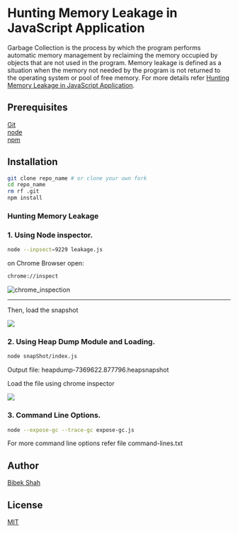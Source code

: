 # Hunting Memory Leakage in JavaScript Application
Garbage Collection is the process by which the program performs automatic memory management by reclaiming the memory occupied by objects that are not used in the program.
Memory leakage is defined as a situation when the memory not needed by the program is not returned to the operating system or pool of free memory.
For more details refer [Hunting Memory Leakage in JavaScript Application](https://medium.com/dev-genius/memory-management-and-hunting-leakage-in-javascript-47fca2527ddf).

## Prerequisites
 [Git](https://git-scm.com/) <br />
 [node](https://v8.dev/docs/d8) <br />
 [npm](https://www.npmjs.com/package/node) <br />
 
 ## Installation
 ```sh
 git clone repo_name # or clone your own fork
 cd repo_name
 rm rf .git
 npm install
 ```

### Hunting Memory Leakage

### 1. Using Node inspector.
 ```sh
 node --inpsect=9229 leakage.js 
 ```
on Chrome Browser open:
 ```sh
 chrome://inspect
 ```
<img src='https://miro.medium.com/max/1400/0*tLlUz8BpfDzCnItk' alt='chrome_inspection'/>
<hr />

Then, load the snapshot

<img src='https://miro.medium.com/max/1400/0*bGo7dZSciESGA4u6'/>

### 2. Using Heap Dump Module and Loading.
 ```sh
 node snapShot/index.js 
 ```
Output file: heapdump-7369622.877796.heapsnapshot

Load the file using chrome inspector
<br />

<img src='https://miro.medium.com/max/1400/1*GbHdNgrC07G9P6-Is4t0Sg.png'/>

### 3. Command Line Options.
 ```sh
 node --expose-gc --trace-gc expose-gc.js 
 ```
For more command line options refer file command-lines.txt

## Author
[Bibek Shah](https://github.com/BibekShah09)

## License
[MIT](https://choosealicense.com/licenses/mit/)

